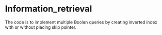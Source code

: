 # Information_retrieval
The code is to implement multiple Boolen queries by creating inverted index with or without placing skip pointer.
